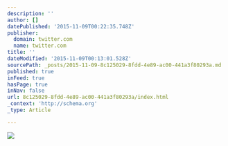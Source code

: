 ```yaml
---
description: ''
author: []
datePublished: '2015-11-09T00:22:35.748Z'
publisher:
  domain: twitter.com
  name: twitter.com
title: ''
dateModified: '2015-11-09T00:13:01.528Z'
sourcePath: _posts/2015-11-09-8c125029-8fdd-4e89-ac00-441a3f80293a.md
published: true
inFeed: true
hasPage: true
inNav: false
url: 8c125029-8fdd-4e89-ac00-441a3f80293a/index.html
_context: 'http://schema.org'
_type: Article

---
```

![](https://pbs.twimg.com/profile_images/455791950881243136/YPLdOmUK_400x400.jpeg)